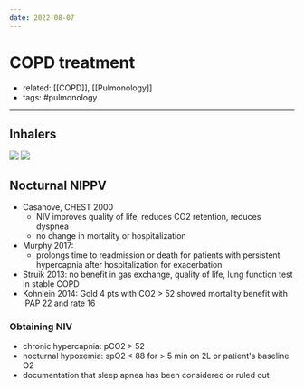 ```yaml
---
date: 2022-08-07
---
```


# COPD treatment

- related: [[COPD]], [[Pulmonology]]
- tags: #pulmonology
---

## Inhalers

![](https://photos.thisispiggy.com/file/wikiFiles/20220807172124.png)
![](https://photos.thisispiggy.com/file/wikiFiles/20220807172141.png)

## Nocturnal NIPPV

- Casanove, CHEST 2000
	- NIV improves quality of life, reduces CO2 retention, reduces dyspnea
	- no change in mortality or hospitalization
- Murphy 2017:
	- prolongs time to readmission or death for patients with persistent hypercapnia after hospitalization for exacerbation
- Struik 2013: no benefit in gas exchange, quality of life, lung function test in stable COPD
- Kohnlein 2014: Gold 4 pts with CO2 > 52 showed mortality benefit with IPAP 22 and rate 16

### Obtaining NIV

- chronic hypercapnia: pCO2 > 52
- nocturnal hypoxemia: spO2 < 88 for > 5 min on 2L or patient's baseline O2
- documentation that sleep apnea has been considered or ruled out
